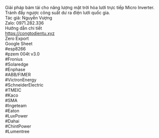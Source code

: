 Giải pháp bám tải cho năng lượng mặt trời hòa lưới trực tiếp Micro Inverter.<br>
Tránh đẩy ngược công suất dư ra điện lưới quốc gia.<br>
Tác giả: Nguyễn Vượng<br>
Zalo: 0971.282.336<br>
Hướng dẫn chi tiết<br>
https://congtodientu.xyz<br>
Zero Export<br>
Google Sheet<br>
#esp8266<br>
#pzem 004t v3.0 <br>
#Fronius<br>
#Solaredge<br>
#Enphase<br>
#ABB/FIMER<br>
#VictronEnergy<br>
#SchneiderElectric<br>
#TMEIC<br>
#Kaco<br>
#SMA<br>
#Ingeteam<br>
#Eaton<br>
#LuxPower<br>
#Dahai<br>
#ChintPower<br>
#Lumentree
